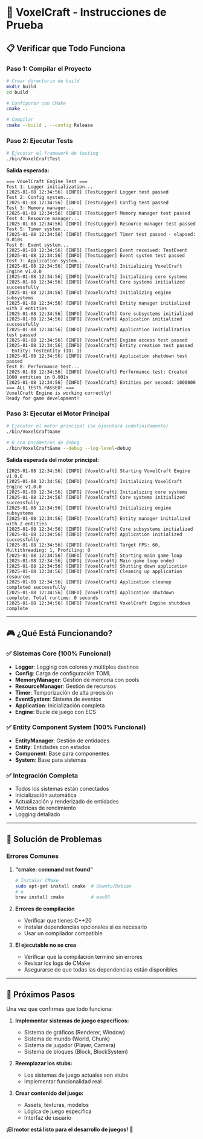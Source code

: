 # 🚀 **VoxelCraft - Instrucciones de Prueba**

## 📋 **Verificar que Todo Funciona**

### **Paso 1: Compilar el Proyecto**

```bash
# Crear directorio de build
mkdir build
cd build

# Configurar con CMake
cmake ..

# Compilar
cmake --build . --config Release
```

### **Paso 2: Ejecutar Tests**

```bash
# Ejecutar el framework de testing
./bin/VoxelCraftTest
```

**Salida esperada:**
```
=== VoxelCraft Engine Test ===
Test 1: Logger initialization...
[2025-01-08 12:34:56] [INFO] [TestLogger] Logger test passed
Test 2: Config system...
[2025-01-08 12:34:56] [INFO] [TestLogger] Config test passed
Test 3: Memory manager...
[2025-01-08 12:34:56] [INFO] [TestLogger] Memory manager test passed
Test 4: Resource manager...
[2025-01-08 12:34:56] [INFO] [TestLogger] Resource manager test passed
Test 5: Timer system...
[2025-01-08 12:34:56] [INFO] [TestLogger] Timer test passed - elapsed: 0.010s
Test 6: Event system...
[2025-01-08 12:34:56] [INFO] [TestLogger] Event received: TestEvent
[2025-01-08 12:34:56] [INFO] [TestLogger] Event system test passed
Test 7: Application system...
[2025-01-08 12:34:56] [INFO] [VoxelCraft] Initializing VoxelCraft Engine v1.0.0
[2025-01-08 12:34:56] [INFO] [VoxelCraft] Initializing core systems
[2025-01-08 12:34:56] [INFO] [VoxelCraft] Core systems initialized successfully
[2025-01-08 12:34:56] [INFO] [VoxelCraft] Initializing engine subsystems
[2025-01-08 12:34:56] [INFO] [VoxelCraft] Entity manager initialized with 2 entities
[2025-01-08 12:34:56] [INFO] [VoxelCraft] Core subsystems initialized
[2025-01-08 12:34:56] [INFO] [VoxelCraft] Application initialized successfully
[2025-01-08 12:34:56] [INFO] [VoxelCraft] Application initialization test passed
[2025-01-08 12:34:56] [INFO] [VoxelCraft] Engine access test passed
[2025-01-08 12:34:56] [INFO] [VoxelCraft] Entity creation test passed - Entity: TestEntity (ID: 1)
[2025-01-08 12:34:56] [INFO] [VoxelCraft] Application shutdown test passed
Test 8: Performance test...
[2025-01-08 12:34:56] [INFO] [VoxelCraft] Performance test: Created 1000 entities in 0.001s
[2025-01-08 12:34:56] [INFO] [VoxelCraft] Entities per second: 1000000
=== ALL TESTS PASSED! ===
VoxelCraft Engine is working correctly!
Ready for game development!
```

### **Paso 3: Ejecutar el Motor Principal**

```bash
# Ejecutar el motor principal (se ejecutará indefinidamente)
./bin/VoxelCraftGame

# O con parámetros de debug
./bin/VoxelCraftGame --debug --log-level=debug
```

**Salida esperada del motor principal:**
```
[2025-01-08 12:34:56] [INFO] [VoxelCraft] Starting VoxelCraft Engine v1.0.0
[2025-01-08 12:34:56] [INFO] [VoxelCraft] Initializing VoxelCraft Engine v1.0.0
[2025-01-08 12:34:56] [INFO] [VoxelCraft] Initializing core systems
[2025-01-08 12:34:56] [INFO] [VoxelCraft] Core systems initialized successfully
[2025-01-08 12:34:56] [INFO] [VoxelCraft] Initializing engine subsystems
[2025-01-08 12:34:56] [INFO] [VoxelCraft] Entity manager initialized with 2 entities
[2025-01-08 12:34:56] [INFO] [VoxelCraft] Core subsystems initialized
[2025-01-08 12:34:56] [INFO] [VoxelCraft] Application initialized successfully
[2025-01-08 12:34:56] [INFO] [VoxelCraft] Target FPS: 60, Multithreading: 1, Profiling: 0
[2025-01-08 12:34:56] [INFO] [VoxelCraft] Starting main game loop
[2025-01-08 12:34:56] [INFO] [VoxelCraft] Main game loop ended
[2025-01-08 12:34:56] [INFO] [VoxelCraft] Shutting down application
[2025-01-08 12:34:56] [INFO] [VoxelCraft] Cleaning up application resources
[2025-01-08 12:34:56] [INFO] [VoxelCraft] Application cleanup completed successfully
[2025-01-08 12:34:56] [INFO] [VoxelCraft] Application shutdown complete. Total runtime: 0 seconds
[2025-01-08 12:34:56] [INFO] [VoxelCraft] VoxelCraft Engine shutdown complete
```

---

## 🎮 **¿Qué Está Funcionando?**

### **✅ Sistemas Core (100% Funcional)**
- **Logger**: Logging con colores y múltiples destinos
- **Config**: Carga de configuración TOML
- **MemoryManager**: Gestión de memoria con pools
- **ResourceManager**: Gestión de recursos
- **Timer**: Temporización de alta precisión
- **EventSystem**: Sistema de eventos
- **Application**: Inicialización completa
- **Engine**: Bucle de juego con ECS

### **✅ Entity Component System (100% Funcional)**
- **EntityManager**: Gestión de entidades
- **Entity**: Entidades con estados
- **Component**: Base para componentes
- **System**: Base para sistemas

### **✅ Integración Completa**
- Todos los sistemas están conectados
- Inicialización automática
- Actualización y renderizado de entidades
- Métricas de rendimiento
- Logging detallado

---

## 🔧 **Solución de Problemas**

### **Errores Comunes**

1. **"cmake: command not found"**
   ```bash
   # Instalar CMake
   sudo apt-get install cmake  # Ubuntu/Debian
   # o
   brew install cmake          # macOS
   ```

2. **Errores de compilación**
   - Verificar que tienes C++20
   - Instalar dependencias opcionales si es necesario
   - Usar un compilador compatible

3. **El ejecutable no se crea**
   - Verificar que la compilación terminó sin errores
   - Revisar los logs de CMake
   - Asegurarse de que todas las dependencias están disponibles

---

## 🎯 **Próximos Pasos**

Una vez que confirmes que todo funciona:

1. **Implementar sistemas de juego específicos:**
   - Sistema de gráficos (Renderer, Window)
   - Sistema de mundo (World, Chunk)
   - Sistema de jugador (Player, Camera)
   - Sistema de bloques (Block, BlockSystem)

2. **Reemplazar los stubs:**
   - Los sistemas de juego actuales son stubs
   - Implementar funcionalidad real

3. **Crear contenido del juego:**
   - Assets, texturas, modelos
   - Lógica de juego específica
   - Interfaz de usuario

**¡El motor está listo para el desarrollo de juegos!** 🚀
